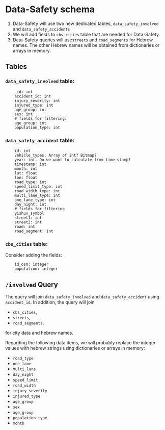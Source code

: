 # Data-Safety schema
1. Data-Safety will use two new dedicated tables, `data_safety_involved` and `data_safety_accidents`
2. We will add fields to `cbs_cities` table that are needed for Data-Safety.
3. Data-Safety queries will use`streets` and `road_segments` for Hebrew names. The other Hebrew names will be obtained from dictionaries or arrays in memory.
## Tables
### `data_safety_involved` table:
```
    _id: int
    accident_id: int
    injury_severity: int
    injured_type: int
    age_group: int
    sex: int
    # fields for filtering:
    age_group: int
    population_type: int
```
### `data_safety_accident` table:
```
    id: int
    vehicle_types: Array of int? Bitmap?
    year: int. Do we want to calculate from time-stamp?
    timestamp: int
    month: int
    lat: float
    lon: float
    road_type: int
    speed_limit_type: int
    road_width_type: int
    multi_lane_type: int
    one_lane_type: int
    day_night: int
    # fields for filtering
    yishuv_symbol
    street1: int
    street2: int
    road: int
    road_segment: int
```
### `cbs_cities` table:
Consider adding the fields:
```
    id_osm: integer
    population: integer
```
## `/involved` Query
The query will join `data_safety_involved` and `data_safety_accident` using `accident_id`. In addition, the query will join 
* `cbs_cities`,
* `streets`,
* `road_segments`,

 for city data and hebrew names.
 
 Regarding the following data items, we will probably replace the integer values with hebrew strings using dictionaries or arrays in memory:
* `road_type`
* `one_lane`
* `multi_lane`
* `day_night`
* `speed_limit`
* `road_width`
* `injury_severity`
* `injured_type`
* `age_group`
* `sex`
* `age_group`
* `population_type`
* `month`

